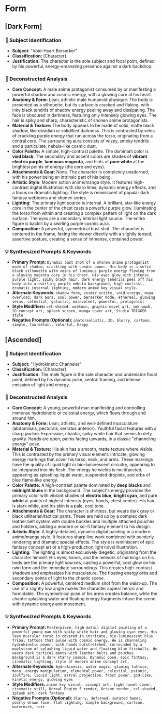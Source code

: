 # Form

## [Dark Form]

### 🎯 Subject Identification
* **Subject:** "Void-Heart Berserker"
* **Classification:** [Character]
* **Justification:** The character is the sole subject and focal point, defined by his powerful, energy-emanating presence against a dark backdrop.

### 🔬 Deconstructed Analysis
* **Core Concept:** A male anime protagonist consumed by or manifesting a powerful shadow and cosmic energy, with a glowing core at his heart.
* **Anatomy & Form:** Lean, athletic male humanoid physique. The body is presented as a silhouette, but its surface is cracked and flaking, with inky black tendrils of shadow energy peeling away and dissipating. The face is obscured in darkness, featuring only intensely glowing eyes. The hair is spiky and sharp, characteristic of shonen anime protagonists.
* **Material & Texture:** The body appears to be made of solid, matte black shadow, like obsidian or solidified darkness. This is contrasted by veins of crackling purple energy that run across the torso, originating from a central core. The surrounding aura consists of wispy, smoky tendrils and a particulate, nebula-like cosmic dust.
* **Color Palette:** A simple, high-contrast palette. The dominant color is **void black**. The secondary and accent colors are shades of **vibrant electric purple**, **luminous magenta**, and hints of **pure white** at the brightest points of energy (the core and eyes).
* **Attachments & Gear:** None. The character is completely unadorned, with his power being an intrinsic part of his being.
* **Artistic Style:** Modern action anime/manga style. It features high-contrast digital illustration with sharp lines, dynamic energy effects, and a focus on dramatic lighting. The style is reminiscent of popular dark fantasy webtoons and shonen series.
* **Lighting:** The primary light source is internal. A brilliant, star-like energy core in the center of the chest casts a powerful purple glow, illuminating the torso from within and creating a complex pattern of light on the dark surface. The eyes are a secondary internal light source. The entire figure is backlit by a swirling purple cosmic aura.
* **Composition:** A powerful, symmetrical bust shot. The character is centered in the frame, facing the viewer directly with a slightly tensed, assertive posture, creating a sense of immense, contained power.

### 💡 Synthesized Prompts & Keywords
* **Primary Prompt:** `Dynamic bust shot of a shonen anime protagonist made of shadow, crackling with cosmic power. His body is a solid black silhouette with veins of luminous purple energy flowing from a glowing magenta core in his chest. His eyes glow with intense purple light, spiky black hair, dark energy tendrils peel off his body into a swirling purple nebula background, high-contrast, dramatic internal lighting, modern anime key visual style.`
* **Alternate Keywords:** `shadow form, cosmic entity, void energy, mana overload, dark aura, soul power, berserker mode, ethereal, glowing veins, celestial, galactic, malevolent, powerful, protagonist`
* **Style Modifiers:** `cel-shaded, webtoon, graphic novel art, ink wash, 2D concept art, splash screen, manga cover art, Studio TRIGGER style`
* **Negative Prompts (Optional):** `photorealistic, 3D, blurry, cartoon, simple, low-detail, colorful, happy`

## [Ascended]

### 🎯 Subject Identification
* **Subject:** "Hydrokinetic Channeler"
* **Classification:** [Character]
* **Justification:** The male figure is the sole character and undeniable focal point, defined by his dynamic pose, central framing, and intense emission of light and energy.

### 🔬 Deconstructed Analysis
* **Core Concept:** A young, powerful man manifesting and controlling immense hydrokinetic or celestial energy, which flows through and around him.
* **Anatomy & Form:** Lean, athletic, and well-defined musculature (abdominals, pectorals, serratus anterior). Youthful facial features with a sharp jawline. Expressive, chaotic, spiky white hair that seems to defy gravity. Hands are open, palms facing upwards, in a classic "channeling energy" pose.
* **Material & Texture:** His skin has a smooth, matte texture where visible. This is contrasted by the primary visual element: intricate, glowing energy markings that cover his torso, neck, and arms. These markings have the quality of liquid light or bio-luminescent circuitry, appearing to be integrated into his flesh. The energy he wields is multifaceted, appearing as splashing liquid water, suspended droplets, and orbs of blue flame-like energy.
* **Color Palette:** A high-contrast palette dominated by **deep blacks** and **midnight blues** in the background. The subject's energy provides the primary color with vibrant shades of **electric blue**, **bright cyan**, and pure **white** at points of highest intensity (eyes, hands, chest center). His hair is stark white, and his skin is a pale, cool tone.
* **Attachments & Gear:** The character is shirtless, but wears dark gray or black utilitarian/tactical pants. These are held up by a complex dark leather belt system with double buckles and multiple attached pouches and holsters, adding a modern or sci-fi fantasy element to his design.
* **Artistic Style:** A highly-detailed, dynamic digital painting in a modern anime/manga style. It features sharp line work combined with painterly rendering and dramatic special effects. The style is reminiscent of epic fantasy concept art or a high-production light novel illustration.
* **Lighting:** The lighting is almost exclusively diegetic, originating from the character himself. His eyes, hands, and the network of markings on his body are the primary light sources, casting a powerful, cool glow on his own form and the immediate surroundings. This creates high-contrast shadows and emphasizes his musculature. The floating energy orbs add secondary points of light to the chaotic scene.
* **Composition:** A powerful, centered medium shot from the waist-up. The use of a slightly low angle makes the character appear heroic and formidable. The symmetrical pose of his arms creates balance, while the chaotic splashing water and floating energy fragments infuse the scene with dynamic energy and movement.

### 💡 Synthesized Prompts & Keywords
* **Primary Prompt:** `Masterpiece, high detail digital painting of a powerful young man with spiky white hair and glowing cyan eyes. His lean muscular torso is covered in intricate, bio-luminescent blue tribal tattoos that pulse with cosmic energy. He is channeling hydrokinetic power, with hands outstretched, surrounded by a maelstrom of splashing liquid water and floating blue fireballs. He wears dark tactical pants with leather belts and pouches. Background is a dark starry cosmos. Dynamic pose, epic fantasy, cinematic lighting, style of modern anime concept art.`
* **Alternate Keywords:** `hydrokinesis, water magic, glowing tattoos, mana, energy manipulation, elemental power, celestial, psionic, soulfire, liquid light, astral projection, frost power, god-like, kinetic energy, glowing eyes`
* **Style Modifiers:** `anime key visual, concept art, light novel cover, cinematic still, Unreal Engine 5 render, Octane render, cel-shaded, splash art, dark fantasy`
* **Negative Prompts (Optional):** `blurry, deformed, mutated hands, poorly drawn face, flat lighting, simple background, cartoon, watermark, text`